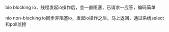 bio blocking io，线程发起io操作后，会一直阻塞，已请求一应答，编码简单

nio non-blocking io同步非阻塞io，发起io操作之后，马上返回，通过系统select和poll监控

